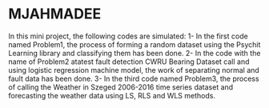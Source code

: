 # MJAHMADEE
 In this mini project, the following codes are simulated:
1- In the first code named Problem1, the process of forming a random dataset using the Psychit Learning library and classifying them has been done.
2- In the code with the name of Problem2 atatest fault detection CWRU Bearing Dataset call and using logistic regression machine model, the work of separating normal and fault data has been done.
3- In the third code named Problem3, the process of calling the Weather in Szeged 2006-2016 time series dataset and forecasting the weather data using LS, RLS and WLS methods.
